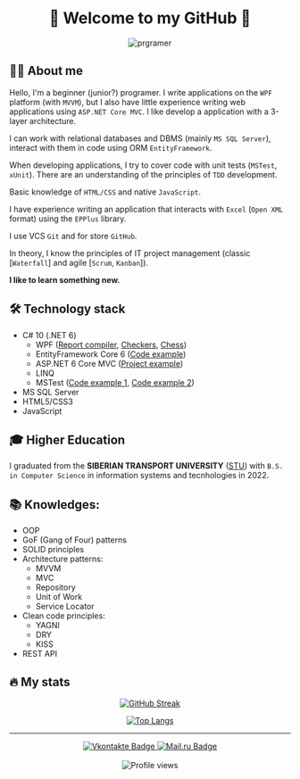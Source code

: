 <div align="center">

  # 👋 Welcome to my GitHub 👋

</div>

<div align="center">
  <img src="https://media.giphy.com/media/ZVik7pBtu9dNS/giphy.gif" alt="prgramer" widt="200"/>
</div>

## 👨‍💻 About me
Hello, I'm a beginner (junior?) programer. I write applications on the ```WPF``` platform (with ```MVVM```), but I also have little experience writing web applications using ```ASP.NET Core MVC```. I like develop a application with a 3-layer architecture.

I can work with relational databases and DBMS (mainly ```MS SQL Server```), interact with them in code using ORM ```EntityFramework```.

When developing applications, I try to cover code with unit tests (```MSTest```, ```xUnit```). There are an understanding of the principles of ```TDD``` development.

Basic knowledge of ```HTML/CSS``` and native ```JavaScript```.

I have experience writing an application that interacts with ```Excel``` (```Open XML``` format) using the ```EPPlus``` library.

I use VCS ```Git``` and for store ```GitHub```.

In theory, I know the principles of IT project management (classic [```Waterfall```] and agile [```Scrum```, ```Kanban```]).

____I like to learn something new.____

## 🛠️ Technology stack
- C# 10 (.NET 6)
  - WPF ([Report compiler](https://github.com/ChamzyK/ReportCompiler), [Checkers](https://github.com/ChamzyK/Checkers), [Chess](https://github.com/ChamzyK/ChessLite))
  - EntityFramework Core 6 ([Code example](https://github.com/ChamzyK/ProjectControlApp/tree/dev/ProjectControl.DAL))
  - ASP.NET 6 Core MVC ([Project example](https://github.com/ChamzyK/ProjectControlApp/tree/dev/ProjectControl.WEB))
  - LINQ
  - MSTest ([Code example 1](https://github.com/ChamzyK/Checkers/tree/master/CheckersLib.Tests), [Code example 2](https://github.com/ChamzyK/AdminHelper/tree/master/AdminHelperTests))
- MS SQL Server
- HTML5/CSS3
- JavaScript

## 🎓 Higher Education
I graduated from the __SIBERIAN TRANSPORT UNIVERSITY__ ([STU](http://www.stu.ru/)) with `B.S. in Computer Science` in information systems and tecnhologies in 2022.

## 📚 Knowledges:
- OOP
- GoF (Gang of Four) patterns
- SOLID principles
- Architecture patterns:
  - MVVM
  - MVC
  - Repository
  - Unit of Work
  - Service Locator
- Clean code principles:
  - YAGNI
  - DRY
  - KISS
- REST API
  
## 🔥 My stats
<div align="center">


[![GitHub Streak](http://github-readme-streak-stats.herokuapp.com?user=ChamzyK&theme=merko&border_radius=5&date_format=j%20M%5B%20Y%5D)](https://git.io/streak-stats)

[![Top Langs](https://github-readme-stats.vercel.app/api/top-langs/?username=chamzyk&layout=compact&theme=vision-friendly-dark)](https://github.com/anuraghazra/github-readme-stats)

</div>

-----

<div id="header" align="center">

  <div id="badges">
  
   <a href="http://vk.com/tahdy_oglu">
      <img src="https://img.shields.io/badge/Vkontake-blue?logo=vk&logoColor=white&style=for-the-badge" alt="Vkontakte Badge"/>
   </a>
   
   <a href="mailto://chamzykyrgys@mail.ru">
      <img src="https://img.shields.io/badge/mail-darkgreen?logo=mail.ru&logoColor=white&style=for-the-badge" alt="Mail.ru Badge"/>
    </a>
    
  </div>
  </br>
  
  <img src="https://komarev.com/ghpvc/?username=chamzyk&style=flat-square&color=yellow" alt="Profile views"/>
  
</div>

